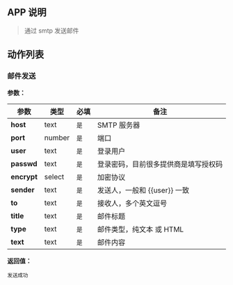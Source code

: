 ## APP 说明

> 通过 smtp 发送邮件

## 动作列表

### 邮件发送

**参数：**

|  参数   | 类型  |  必填   |  备注  |
|  ----  | ----  |  ----  |  ----  |
| **host**  | text | `是` | SMTP 服务器 |
| **port**  | number | `是` | 端口 |
| **user**  | text | `是` | 登录用户|
| **passwd**  | text | `是` | 登录密码，目前很多提供商是填写授权码|
| **encrypt**  | select | `是` | 加密协议|
| **sender**  | text | `是` | 发送人，一般和 {{user}} 一致 |
| **to**  | text | `是` | 接收人，多个英文逗号|
| **title**  | text | `是` | 邮件标题|
| **type**  | text | `是` | 邮件类型，纯文本 或 HTML|
| **text**  | text | `是` | 邮件内容|

**返回值：**

```
发送成功
```